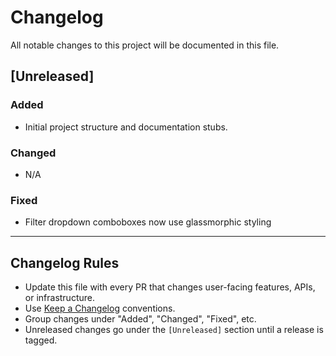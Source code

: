 # Changelog

All notable changes to this project will be documented in this file.

## [Unreleased]

### Added

- Initial project structure and documentation stubs.

### Changed

- N/A

### Fixed

- Filter dropdown comboboxes now use glassmorphic styling

---

## Changelog Rules

- Update this file with every PR that changes user-facing features, APIs, or infrastructure.
- Use [Keep a Changelog](https://keepachangelog.com/en/1.0.0/) conventions.
- Group changes under "Added", "Changed", "Fixed", etc.
- Unreleased changes go under the `[Unreleased]` section until a release is tagged.
